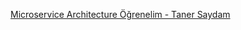 [Microservice Architecture Öğrenelim - Taner Saydam](https://www.udemy.com/course/microservice-architecture-ogrenelim/)
